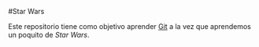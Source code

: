 #Star Wars

Este repositorio tiene como objetivo aprender [Git](https://git-scm.com)
a la vez que aprendemos un poquito de *Star Wars*.

